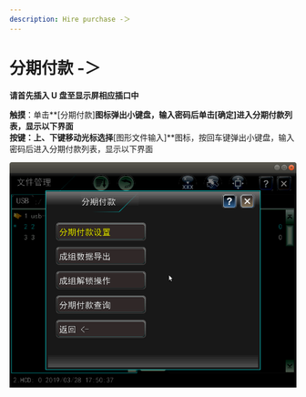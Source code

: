 ```yaml
---
description: Hire purchase -＞
---
```


# 分期付款 -＞

**请首先插入 U 盘至显示屏相应插口中**

**触摸**：单击**\[分期付款\]**图标弹出小键盘，输入密码后单击\[确定\]进入分期付款列表，显示以下界面  
**按键**：上、下键移动光标选择**\[图形文件输入\]**图标，按回车键弹出小键盘，输入密码后进入分期付款列表，显示以下界面

![](../../../.gitbook/assets/fen-qi-fu-kuan.png)

